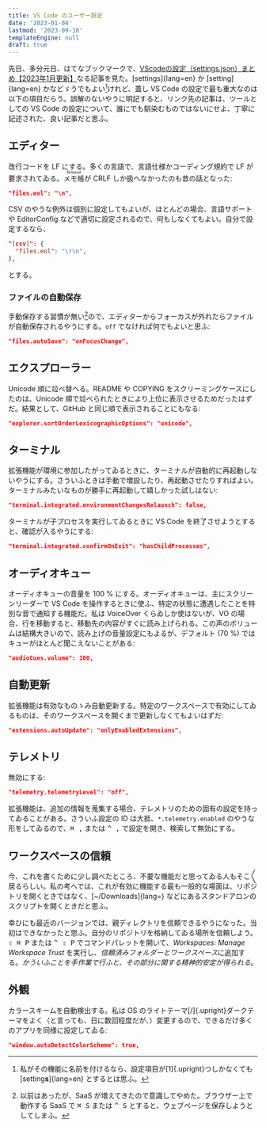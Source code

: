 ```yaml
---
title: VS Code のユーザー設定
date: '2023-01-04'
lastmod: '2023-09-10'
templateEngine: null
draft: true
---
```

先日、多分元日、はてなブックマークで、[VScodeの設定（settings.json）まとめ【<span class="upright">2023</span>年<span class="upright">1</span>月更新】](https://zenn.dev/sayuki_coding/articles/c389d9ad48feaa)なる記事を見た。[settings]{lang=en} か [setting]{lang=en} かなどゞうでもよい[^1]けれど、蓋し VS Code の設定で最も重大なのは以下の項目だらう。誤解のないやうに明記すると、リンク先の記事は、ツールとしての VS Code の設定について、誰にでも馴染むものではないにせよ、丁寧に記述された、良い記事だと思ふ。

[^1]: 私がその機能に名前を付けるなら、設定項目が[1]{.upright}つしかなくても [setting<b>s</b>]{lang=en} とするとは思ふ。

## エディター

改行コードを LF にする。多くの言語で、言語仕様かコーディング規約で LF が要求されてゐる。<ruby>メモ帳<rt lang="en">Notepad</ruby>が CRLF しか扱へなかったのも昔の話となった:

``` json
"files.eol": "\n",
```

CSV のやうな例外は個別に設定してもよいが、ほとんどの場合、言語サポートや EditorConfig などで適切に設定されるので、何もしなくてもよい。自分で設定するなら、

``` json
"[csv]": {
  "files.eol": "\r\n",
},
```

とする。

### ファイルの自動保存

手動保存する習慣が無い[^2]ので、エディターからフォーカスが外れたらファイルが自動保存されるやうにする。`off` でなければ何でもよいと思ふ:

``` json
"files.autoSave": "onFocusChange",
```

[^2]: 以前はあったが、SaaS が増えてきたので意識してやめた。ブラウザー上で動作する SaaS で <kbd>⌘ S</kbd> または <kbd>^ S</kbd> とすると、ウェブページを保存しようとしてしまふ。

## エクスプローラー

Unicode 順に竝べ替へる。README や COPYING をスクリーミングケースにしたのは、Unicode 順で竝べられたときにより上位に表示させるためだったはずだ。結果として、GitHub と同じ順で表示されることにもなる:

``` json
"explorer.sortOrderLexicographicOptions": "unicode",
```

## ターミナル

拡張機能が環境に参加したがってゐるときに、ターミナルが自動的に再起動しないやうにする。さういふときは手動で増設したり、再起動させたりすればよい。ターミナルみたいなものが勝手に再起動して嬉しかった試しはない:

``` json
"terminal.integrated.environmentChangesRelaunch": false,
```

ターミナルが子プロセスを実行してゐるときに VS Code を終了させようとすると、確認が入るやうにする:

``` json
"terminal.integrated.confirmOnExit": "hasChildProcesses",
```

## オーディオキュー

オーディオキューの音量を 100 % にする。オーディオキューは、主にスクリーンリーダーで VS Code を操作するときに使ふ、特定の状態に遭遇したことを特別な音で通知する機能だ。私は VoiceOver くらゐしか使はないが、VO の場合、行を移動すると、移動先の内容がすぐに読み上げられる。この声のボリュームは結構大きいので、読み上げの音量設定にもよるが、デフォルト (70 %) ではキューがほとんど聞こえないことがある:

``` json
"audioCues.volume": 100,
```

## 自動更新

拡張機能は有効なものゝみ自動更新する。特定のワークスペースで有効にしてゐるものは、そのワークスペースを開くまで更新しなくてもよいはずだ:

``` json
"extensions.autoUpdate": "onlyEnabledExtensions",
```

## テレメトリ

無効にする:

``` json
"telemetry.telemetryLevel": "off",
```

拡張機能は、追加の情報を蒐集する場合、テレメトリのための固有の設定を持ってゐることがある。さういふ設定の ID は大抵、`*.telemetry.enabled` のやうな形をしてゐるので、<kbd>⌘ ,</kbd> または <kbd>^ ,</kbd> で設定を開き、検索して無効にする。

## ワークスペースの信頼

<aside>

  今、これを書くために少し調べたところ、不要な機能だと思ってゐる人もそこ<span class="kunojiten">〳〵</span>居るらしい。私の考へでは、これが有効に機能する最も一般的な場面は、リポジトリを開くときではなく、[~/Downloads]{lang=} などにあるスタンドアロンのスクリプトを開くときだと思ふ。

</aside>

幸ひにも最近のバージョンでは、親ディレクトリを信頼できるやうになった。当初はできなかったと思ふ。自分のリポジトリを格納してゐる場所を信頼しよう。<kbd>⇧ ⌘ P</kbd> または <kbd>^ ⇧ P</kbd> でコマンドパレットを開いて、<i lang="en">Workspaces: Manage Workspace Trust</i> を実行し、<i>信頼済みフォルダーとワークスペース</i>に追加する。*かういふことを手作業で行ふと、その部分に関する精神的安定が得られる*。

## 外観

カラースキームを自動検出する。私は OS のライトテーマ[/]{.upright}ダークテーマをよく（と言っても、日に数回程度だが、）変更するので、できるだけ多くのアプリを同様に設定してゐる:

``` json
"window.autoDetectColorScheme": true,
```
